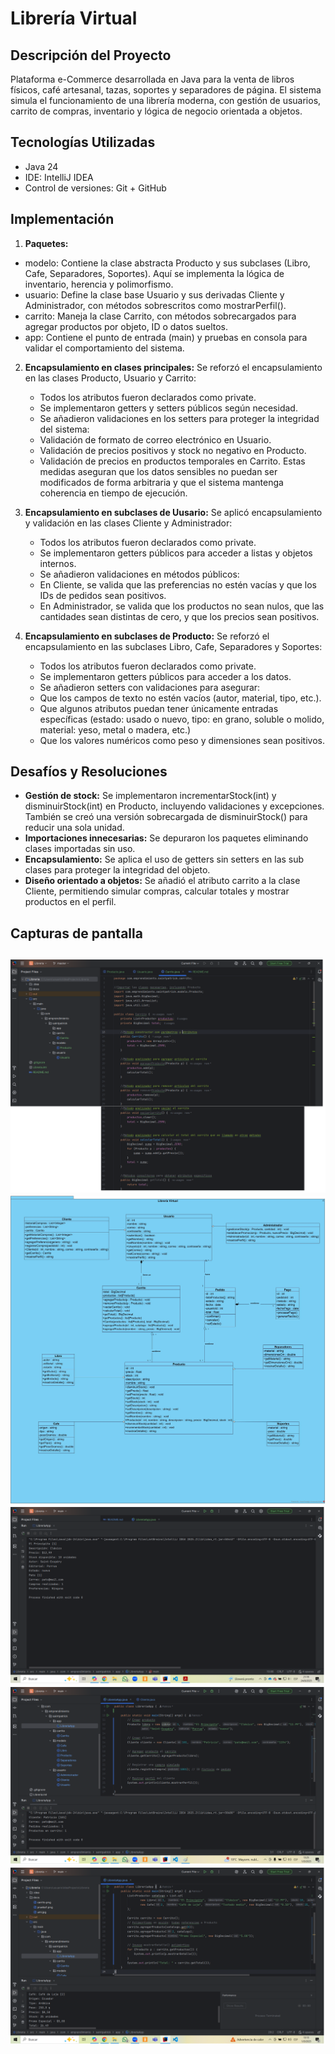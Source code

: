 # Librería Virtual

## Descripción del Proyecto
Plataforma e-Commerce desarrollada en Java para la venta de libros físicos, café artesanal, tazas, soportes y separadores de página.
El sistema simula el funcionamiento de una librería moderna, con gestión de usuarios, carrito de compras, inventario y lógica de negocio orientada a objetos.


## Tecnologías Utilizadas
- Java 24
- IDE: IntelliJ IDEA
- Control de versiones: Git + GitHub

## Implementación

1. **Paquetes:**
- modelo: Contiene la clase abstracta Producto y sus subclases (Libro, Cafe, Separadores, Soportes). Aquí se implementa la lógica de inventario, herencia y polimorfismo.
- usuario: Define la clase base Usuario y sus derivadas Cliente y Administrador, con métodos sobrescritos como mostrarPerfil().
- carrito: Maneja la clase Carrito, con métodos sobrecargados para agregar productos por objeto, ID o datos sueltos.
- app: Contiene el punto de entrada (main) y pruebas en consola para validar el comportamiento del sistema.

2. **Encapsulamiento en clases principales:** Se reforzó el encapsulamiento en las clases Producto, Usuario y Carrito:
   - Todos los atributos fueron declarados como private.
   - Se implementaron getters y setters públicos según necesidad.
   - Se añadieron validaciones en los setters para proteger la integridad del sistema:
   - Validación de formato de correo electrónico en Usuario.
   - Validación de precios positivos y stock no negativo en Producto.
   - Validación de precios en productos temporales en Carrito.
    Estas medidas aseguran que los datos sensibles no puedan ser modificados de forma arbitraria y que el sistema mantenga coherencia en tiempo de ejecución.

3. **Encapsulamiento en subclases de Uusario:** Se aplicó encapsulamiento y validación en las clases Cliente y Administrador:
   - Todos los atributos fueron declarados como private.
   - Se implementaron getters públicos para acceder a listas y objetos internos.
   - Se añadieron validaciones en métodos públicos:
   - En Cliente, se valida que las preferencias no estén vacías y que los IDs de pedidos sean positivos.
   - En Administrador, se valida que los productos no sean nulos, que las cantidades sean distintas de cero, y que los precios sean positivos.

4. **Encapsulamiento en subclases de Producto:** Se reforzó el encapsulamiento en las subclases Libro, Cafe, Separadores y Soportes:
   - Todos los atributos fueron declarados como private.
   - Se implementaron getters públicos para acceder a los datos.
   - Se añadieron setters con validaciones para asegurar:
   - Que los campos de texto no estén vacíos (autor, material, tipo, etc.).
   - Que algunos atributos puedan tener únicamente entradas específicas (estado: usado o nuevo, tipo: en grano, soluble o molido, material: yeso, metal o madera, etc.)
   - Que los valores numéricos como peso y dimensiones sean positivos.



## Desafíos y Resoluciones
- **Gestión de stock:** Se implementaron incrementarStock(int) y disminuirStock(int) en Producto, incluyendo validaciones y excepciones. También se creó una versión sobrecargada de disminuirStock() para reducir una sola unidad.
- **Importaciones innecesarias:** Se depuraron los paquetes eliminando clases importadas sin uso.
- **Encapsulamiento:** Se aplica el uso de getters sin setters en las sub clases para proteger la integridad del objeto.
- **Diseño orientado a objetos:** Se añadió el atributo carrito a la clase Cliente, permitiendo simular compras, calcular totales y mostrar productos en el perfil.


## Capturas de pantalla
![Carrito](docs/carrito.png)  
![Diagrama UML](docs/uml.jpg)
![Prueba de Visualización](docs/prueba1.png)
![Atributos de Cliente Ficticio](docs/pruebaCliente.png)
![Atributos de Productos Ficticios](docs/pruebaProductos.png)
---
